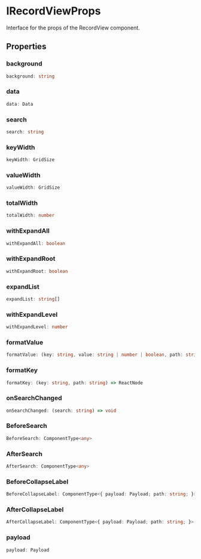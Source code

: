 # IRecordViewProps

Interface for the props of the RecordView component.

## Properties

### background

```ts
background: string
```

### data

```ts
data: Data
```

### search

```ts
search: string
```

### keyWidth

```ts
keyWidth: GridSize
```

### valueWidth

```ts
valueWidth: GridSize
```

### totalWidth

```ts
totalWidth: number
```

### withExpandAll

```ts
withExpandAll: boolean
```

### withExpandRoot

```ts
withExpandRoot: boolean
```

### expandList

```ts
expandList: string[]
```

### withExpandLevel

```ts
withExpandLevel: number
```

### formatValue

```ts
formatValue: (key: string, value: string | number | boolean, path: string) => ReactNode
```

### formatKey

```ts
formatKey: (key: string, path: string) => ReactNode
```

### onSearchChanged

```ts
onSearchChanged: (search: string) => void
```

### BeforeSearch

```ts
BeforeSearch: ComponentType<any>
```

### AfterSearch

```ts
AfterSearch: ComponentType<any>
```

### BeforeCollapseLabel

```ts
BeforeCollapseLabel: ComponentType<{ payload: Payload; path: string; }>
```

### AfterCollapseLabel

```ts
AfterCollapseLabel: ComponentType<{ payload: Payload; path: string; }>
```

### payload

```ts
payload: Payload
```
